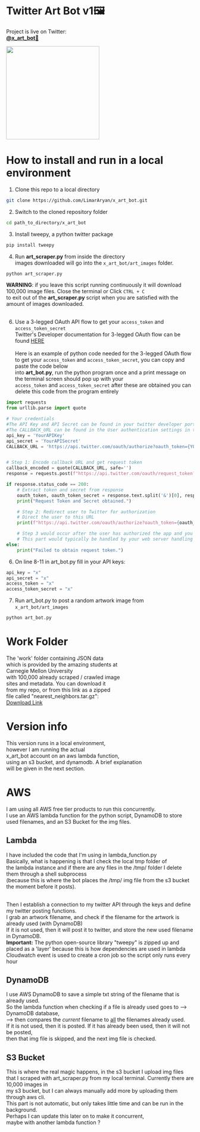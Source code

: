 # Twitter Art Bot v1🖼️

Project is live on Twitter: 
</br>**[@x_art_bot🎨](https://twitter.com/x_art_bot)**

<img src = 'https://github.com/LimarAryan/x_art_bot/assets/110574851/7b08c739-30fc-430e-a9ac-4735ddb2e647' width = '250'>

# How to install and run in a local environment
1. Clone this repo to a local directory
```bash
git clone https://github.com/LimarAryan/x_art_bot.git
```
2. Switch to the cloned repository folder
```bash
cd path_to_directory/x_art_bot
```
3. Install tweepy, a python twitter package
```bash
pip install tweepy
```
4. Run **art_scraper.py** from inside the directory</br>
images downloaded will go into the `x_art_bot/art_images` folder.
```bash
python art_scraper.py
```
**WARNING**: if you leave this script running continuously it will download 100,000 image files. Close the terminal or Click `CTRL + C`
</br>to exit out of the **art_scraper.py** script when you are satisfied with the amount of images downloaded.</br></br>

6. Use a 3-legged OAuth API flow to get your `access_token` and `access_token_secret`
</br>Twitter's Developer documentation for 3-legged OAuth flow can be found [HERE](https://developer.twitter.com/en/docs/authentication/oauth-1-0a/obtaining-user-access-tokens)
</br></br>Here is an example of python code needed for the 3-legged OAuth flow
</br>to get your `access_token` and `access_token_secret`, you can copy and paste the code below
</br>into **art_bot.py**, run the python program once and a print message on the terminal screen should pop up with your
</br> `access_token` and `access_token_secret` after these are obtained you can delete this code from the program entirely
```python
import requests
from urllib.parse import quote

# Your credentials
#The API Key and API Secret can be found in your twitter developer portal under 'Keys and Tokens'
#The CALLBACK_URL can be found in the User authentication settings in the twitter developer portal
api_key = 'YourAPIKey'
api_secret = 'YourAPISecret'
CALLBACK_URL = 'https://api.twitter.com/oauth/authorize?oauth_token={YOUR_OAUTH_TOKEN}' #example link


# Step 1: Encode callback URL and get request token
callback_encoded = quote(CALLBACK_URL, safe='')
response = requests.post(f"https://api.twitter.com/oauth/request_token?oauth_callback={callback_encoded}", auth=(api_key, api_secret))

if response.status_code == 200:
    # Extract token and secret from response
    oauth_token, oauth_token_secret = response.text.split('&')[0], response.text.split('&')[1]
    print("Request Token and Secret obtained.")

    # Step 2: Redirect user to Twitter for authorization
    # Direct the user to this URL
    print(f"https://api.twitter.com/oauth/authorize?oauth_token={oauth_token}")

    # Step 3 would occur after the user has authorized the app and you've received the oauth_verifier
    # This part would typically be handled by your web server handling the callback
else:
    print("Failed to obtain request token.")
```

6. On line 8-11 in art_bot.py fill in your API keys:
```python
api_key = "x"
api_secret = "x"
access_token = "x"
access_token_secret = "x"
```
7. Run art_bot.py to post a random artwork image from `x_art_bot/art_images`
```bash
python art_bot.py
```

# Work Folder
The 'work' folder containing JSON data</br>
which is provided by the amazing students at</br> 
Carnegie Mellon University</br>
with 100,000 already scraped / crawled image</br>
sites and metadata. You can download it</br>
from my repo, or from this link as a zipped</br>
file called "nearest_neighbors.tar.gz":</br>
[Download Link](https://kilthub.cmu.edu/articles/dataset/National_Gallery_of_Art_InceptionV3_Features/10061885)

# Version info
This version runs in a local environment,</br>
however I am running the actual</br>
x_art_bot account on an aws lambda function,</br>
using an s3 bucket, and dynamodb. A brief explanation</br>
will be given in the next section.</br>

# AWS
I am using all AWS free tier products to run this concurrently.</br>
I use an AWS lambda function for the python script, DynamoDB to store </br>
used filenames, and an S3 Bucket for the img files.</br>

## Lambda
I have included the code that I'm using in lambda_function.py</br>
Basically, what is happening is that I check the local tmp folder of </br>
the lambda instance and if there are any files in the /tmp/ folder I delete them through a shell subprocess </br>
(because this is where the bot places the /tmp/ img file from the s3 bucket the moment before it posts). </br></br>

Then I establish a connection to my twitter API through the keys and define my twitter posting functions.</br>
I grab an artwork filename, and check if the filename for the artwork is already used (with DynamoDB) </br>
If it is not used, then it will post it to twitter, and store the new used filename in DynamoDB. </br>
**Important:** The python open-source library "tweepy" is zipped up and placed as a 'layer' because this is how dependencies are used in lambda</br>
Cloudwatch event is used to create a cron job so the script only runs every hour</br>

## DynamoDB
I use AWS DynamoDB to save a simple txt string of the filename that is already used.</br>
So the lambda function when checking if a file is already used goes to --> DynamoDB database, </br>
--> then compares the *current* filename to <u>all</u> the filenames already used. </br>
If it is not used, then it is posted. If it has already been used, then it will not be posted, </br>
then that img file is skipped, and the next img file is checked.</br>

## S3 Bucket
This is where the real magic happens, in the s3 bucket I upload img files </br>
that I scraped with art_scraper.py from my local terminal. Currently there are 10,000 images in </br>
my s3 bucket, but I can always manually add more by uploading them through aws cli.</br>
This part is not automatic, but only takes little time and can be run in the background. </br>
Perhaps I can update this later on to make it concurrent, </br>
maybe with another lambda function ?
